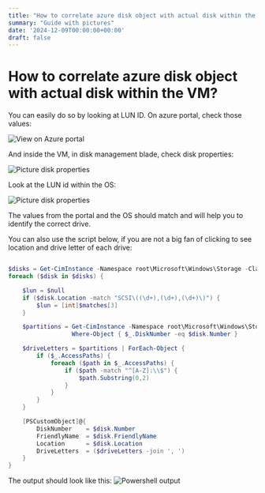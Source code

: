 ```yaml
---
title: "How to correlate azure disk object with actual disk within the VM?"
summary: "Guide with pictures"
date: '2024-12-09T00:00:00+00:00'
draft: false
---
```


# How to correlate azure disk object with actual disk within the VM?

You can easily do so by looking at LUN ID. On azure portal, check those values:

![View on Azure portal](https://cdn.porotnikov.com/githubpages/2024/picture_disk_luns.png "View on Azure portal")


And inside the VM, in disk management blade, check disk properties:

![Picture disk properties](https://cdn.porotnikov.com/githubpages/2024/picture_disk_properties.png)


Look at the LUN id within the OS:

![Picture disk properties](https://cdn.porotnikov.com/githubpages/2024/picture_disk_properties_lunid.png)

The values from the portal and the OS should match and will help you to identify the correct drive. 

You can also use the script below, if you are not a big fan of clicking to see location and drive letter of each drive:

```powershell

$disks = Get-CimInstance -Namespace root\Microsoft\Windows\Storage -ClassName MSFT_Disk
foreach ($disk in $disks) {

    $lun = $null
    if ($disk.Location -match "SCSI\((\d+),(\d+),(\d+)\)") {
        $lun = [int]$matches[3]
    }

    $partitions = Get-CimInstance -Namespace root\Microsoft\Windows\Storage -ClassName MSFT_Partition |
                  Where-Object { $_.DiskNumber -eq $disk.Number }

    $driveLetters = $partitions | ForEach-Object {
        if ($_.AccessPaths) {
            foreach ($path in $_.AccessPaths) {
                if ($path -match "^[A-Z]:\\$") {
                    $path.Substring(0,2)
                }
            }
        }
    }

    [PSCustomObject]@{
        DiskNumber    = $disk.Number
        FriendlyName  = $disk.FriendlyName
        Location      = $disk.Location
        DriveLetters  = ($driveLetters -join ', ')
    }
}


```

The output should look like this:
![Powershell output](https://cdn.porotnikov.com/githubpages/2024/disk_lun_ps_output.png)
